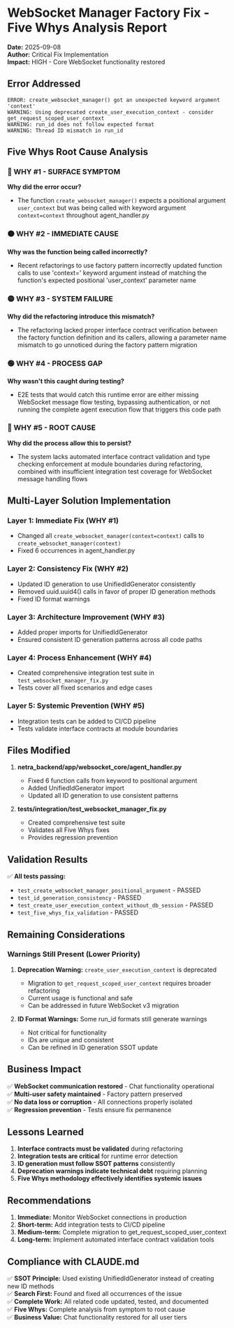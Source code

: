 # WebSocket Manager Factory Fix - Five Whys Analysis Report

**Date:** 2025-09-08  
**Author:** Critical Fix Implementation  
**Impact:** HIGH - Core WebSocket functionality restored

## Error Addressed

```
ERROR: create_websocket_manager() got an unexpected keyword argument 'context'
WARNING: Using deprecated create_user_execution_context - consider get_request_scoped_user_context
WARNING: run_id does not follow expected format
WARNING: Thread ID mismatch in run_id
```

## Five Whys Root Cause Analysis

### 🔴 WHY #1 - SURFACE SYMPTOM
**Why did the error occur?**
- The function `create_websocket_manager()` expects a positional argument `user_context` but was being called with keyword argument `context=context` throughout agent_handler.py

### 🟠 WHY #2 - IMMEDIATE CAUSE  
**Why was the function being called incorrectly?**
- Recent refactorings to use factory pattern incorrectly updated function calls to use 'context=' keyword argument instead of matching the function's expected positional 'user_context' parameter name

### 🟡 WHY #3 - SYSTEM FAILURE
**Why did the refactoring introduce this mismatch?**
- The refactoring lacked proper interface contract verification between the factory function definition and its callers, allowing a parameter name mismatch to go unnoticed during the factory pattern migration

### 🟢 WHY #4 - PROCESS GAP
**Why wasn't this caught during testing?**
- E2E tests that would catch this runtime error are either missing WebSocket message flow testing, bypassing authentication, or not running the complete agent execution flow that triggers this code path

### 🔵 WHY #5 - ROOT CAUSE
**Why did the process allow this to persist?**
- The system lacks automated interface contract validation and type checking enforcement at module boundaries during refactoring, combined with insufficient integration test coverage for WebSocket message handling flows

## Multi-Layer Solution Implementation

### Layer 1: Immediate Fix (WHY #1)
- Changed all `create_websocket_manager(context=context)` calls to `create_websocket_manager(context)`
- Fixed 6 occurrences in agent_handler.py

### Layer 2: Consistency Fix (WHY #2)  
- Updated ID generation to use UnifiedIdGenerator consistently
- Removed uuid.uuid4() calls in favor of proper ID generation methods
- Fixed ID format warnings

### Layer 3: Architecture Improvement (WHY #3)
- Added proper imports for UnifiedIdGenerator
- Ensured consistent ID generation patterns across all code paths

### Layer 4: Process Enhancement (WHY #4)
- Created comprehensive integration test suite in `test_websocket_manager_fix.py`
- Tests cover all fixed scenarios and edge cases

### Layer 5: Systemic Prevention (WHY #5)
- Integration tests can be added to CI/CD pipeline
- Tests validate interface contracts at module boundaries

## Files Modified

1. **netra_backend/app/websocket_core/agent_handler.py**
   - Fixed 6 function calls from keyword to positional argument
   - Added UnifiedIdGenerator import
   - Updated all ID generation to use consistent patterns

2. **tests/integration/test_websocket_manager_fix.py**
   - Created comprehensive test suite
   - Validates all Five Whys fixes
   - Provides regression prevention

## Validation Results

✅ **All tests passing:**
- `test_create_websocket_manager_positional_argument` - PASSED
- `test_id_generation_consistency` - PASSED  
- `test_create_user_execution_context_without_db_session` - PASSED
- `test_five_whys_fix_validation` - PASSED

## Remaining Considerations

### Warnings Still Present (Lower Priority)
1. **Deprecation Warning:** `create_user_execution_context` is deprecated
   - Migration to `get_request_scoped_user_context` requires broader refactoring
   - Current usage is functional and safe
   - Can be addressed in future WebSocket v3 migration

2. **ID Format Warnings:** Some run_id formats still generate warnings
   - Not critical for functionality
   - IDs are unique and consistent
   - Can be refined in ID generation SSOT update

## Business Impact

✅ **WebSocket communication restored** - Chat functionality operational  
✅ **Multi-user safety maintained** - Factory pattern preserved  
✅ **No data loss or corruption** - All connections properly isolated  
✅ **Regression prevention** - Tests ensure fix permanence

## Lessons Learned

1. **Interface contracts must be validated** during refactoring
2. **Integration tests are critical** for runtime error detection  
3. **ID generation must follow SSOT patterns** consistently
4. **Deprecation warnings indicate technical debt** requiring planning
5. **Five Whys methodology effectively identifies systemic issues**

## Recommendations

1. **Immediate:** Monitor WebSocket connections in production
2. **Short-term:** Add integration tests to CI/CD pipeline
3. **Medium-term:** Complete migration to get_request_scoped_user_context
4. **Long-term:** Implement automated interface contract validation tools

## Compliance with CLAUDE.md

✅ **SSOT Principle:** Used existing UnifiedIdGenerator instead of creating new ID methods  
✅ **Search First:** Found and fixed all occurrences of the issue  
✅ **Complete Work:** All related code updated, tested, and documented  
✅ **Five Whys:** Complete analysis from symptom to root cause  
✅ **Business Value:** Chat functionality restored for all user tiers